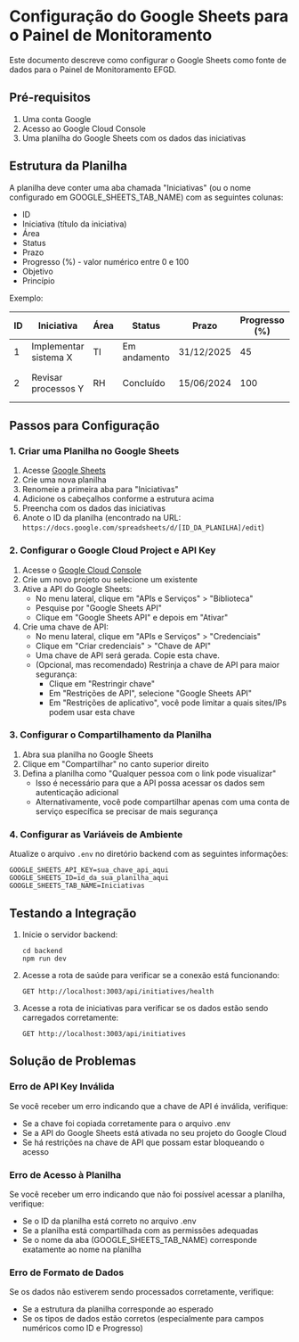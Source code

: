 # Configuração do Google Sheets para o Painel de Monitoramento

Este documento descreve como configurar o Google Sheets como fonte de dados para o Painel de Monitoramento EFGD.

## Pré-requisitos

1. Uma conta Google
2. Acesso ao Google Cloud Console
3. Uma planilha do Google Sheets com os dados das iniciativas

## Estrutura da Planilha

A planilha deve conter uma aba chamada "Iniciativas" (ou o nome configurado em GOOGLE_SHEETS_TAB_NAME) com as seguintes colunas:

- ID
- Iniciativa (título da iniciativa)
- Área
- Status
- Prazo
- Progresso (%) - valor numérico entre 0 e 100
- Objetivo
- Princípio

Exemplo:

| ID | Iniciativa | Área | Status | Prazo | Progresso (%) | Objetivo | Princípio |
|----|------------|------|--------|-------|---------------|----------|-----------|
| 1  | Implementar sistema X | TI | Em andamento | 31/12/2025 | 45 | Melhorar eficiência | Transparência |
| 2  | Revisar processos Y | RH | Concluído | 15/06/2024 | 100 | Otimizar fluxo de trabalho | Eficiência |

## Passos para Configuração

### 1. Criar uma Planilha no Google Sheets

1. Acesse [Google Sheets](https://sheets.google.com)
2. Crie uma nova planilha
3. Renomeie a primeira aba para "Iniciativas"
4. Adicione os cabeçalhos conforme a estrutura acima
5. Preencha com os dados das iniciativas
6. Anote o ID da planilha (encontrado na URL: `https://docs.google.com/spreadsheets/d/[ID_DA_PLANILHA]/edit`)

### 2. Configurar o Google Cloud Project e API Key

1. Acesse o [Google Cloud Console](https://console.cloud.google.com/)
2. Crie um novo projeto ou selecione um existente
3. Ative a API do Google Sheets:
   - No menu lateral, clique em "APIs e Serviços" > "Biblioteca"
   - Pesquise por "Google Sheets API"
   - Clique em "Google Sheets API" e depois em "Ativar"
4. Crie uma chave de API:
   - No menu lateral, clique em "APIs e Serviços" > "Credenciais"
   - Clique em "Criar credenciais" > "Chave de API"
   - Uma chave de API será gerada. Copie esta chave.
   - (Opcional, mas recomendado) Restrinja a chave de API para maior segurança:
     - Clique em "Restringir chave"
     - Em "Restrições de API", selecione "Google Sheets API"
     - Em "Restrições de aplicativo", você pode limitar a quais sites/IPs podem usar esta chave

### 3. Configurar o Compartilhamento da Planilha

1. Abra sua planilha no Google Sheets
2. Clique em "Compartilhar" no canto superior direito
3. Defina a planilha como "Qualquer pessoa com o link pode visualizar"
   - Isso é necessário para que a API possa acessar os dados sem autenticação adicional
   - Alternativamente, você pode compartilhar apenas com uma conta de serviço específica se precisar de mais segurança

### 4. Configurar as Variáveis de Ambiente

Atualize o arquivo `.env` no diretório backend com as seguintes informações:

```
GOOGLE_SHEETS_API_KEY=sua_chave_api_aqui
GOOGLE_SHEETS_ID=id_da_sua_planilha_aqui
GOOGLE_SHEETS_TAB_NAME=Iniciativas
```

## Testando a Integração

1. Inicie o servidor backend:
   ```
   cd backend
   npm run dev
   ```

2. Acesse a rota de saúde para verificar se a conexão está funcionando:
   ```
   GET http://localhost:3003/api/initiatives/health
   ```

3. Acesse a rota de iniciativas para verificar se os dados estão sendo carregados corretamente:
   ```
   GET http://localhost:3003/api/initiatives
   ```

## Solução de Problemas

### Erro de API Key Inválida

Se você receber um erro indicando que a chave de API é inválida, verifique:
- Se a chave foi copiada corretamente para o arquivo .env
- Se a API do Google Sheets está ativada no seu projeto do Google Cloud
- Se há restrições na chave de API que possam estar bloqueando o acesso

### Erro de Acesso à Planilha

Se você receber um erro indicando que não foi possível acessar a planilha, verifique:
- Se o ID da planilha está correto no arquivo .env
- Se a planilha está compartilhada com as permissões adequadas
- Se o nome da aba (GOOGLE_SHEETS_TAB_NAME) corresponde exatamente ao nome na planilha

### Erro de Formato de Dados

Se os dados não estiverem sendo processados corretamente, verifique:
- Se a estrutura da planilha corresponde ao esperado
- Se os tipos de dados estão corretos (especialmente para campos numéricos como ID e Progresso)

